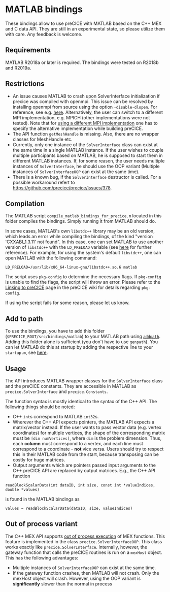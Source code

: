 # MATLAB bindings

These bindings allow to use preCICE with MATLAB based on the C++ MEX and C data API. They are still in an experimental state, so please utilize them with care. Any feedback is welcome.

## Requirements

MATLAB R2018a or later is required. The bindings were tested on R2018b and R2019a.

## Restrictions

- An issue causes MATLAB to crash upon SolverInterface initialization if precice was compiled with openmpi. This issue can be resolved by installing openmpi from source using the option `-disable-dlopen`. For reference, see e.g. [here](https://stackoverflow.com/questions/26901663/error-when-running-openmpi-based-library). Alternatively, the user can switch to a different MPI implementation, e.g. MPICH (other implementations were not tested). Note that for [using a different MPI implementation](https://github.com/precice/precice/wiki/Building:-Using-CMake#build-precice-using-non-default-mpi-implementation) one has to specify the alternative implementation while building preCICE.
- The API function `getMeshHandle` is missing. Also, there are no wrapper classes for MeshHandle etc.
- Currently, only one instance of the `SolverInterface` class can exist at the same time in a single MATLAB instance. If the user wishes to couple multiple participants based on MATLAB, he is supposed to start them in different MATLAB instances. If, for some reason, the user needs multiple instances of `SolverInterface`, he should use the OOP variant (Multiple instances of `SolverInterfaceOOP` can exist at the same time).
- There is a known bug, if the `SolverInterface` destructor is called. For a possible workaround refert to https://github.com/precice/precice/issues/378. 

## Compilation

The MATLAB script `compile_matlab_bindings_for_precice.m` located in this folder compiles the bindings. Simply running it from MATLAB should do.

In some cases, MATLAB's own `libstdc++` library may be an old version, which leads an error while compiling the bindings, of the kind "version 'CXXABI_1.3.11' not found". In this case, one can set MATLAB to use another version of `libstdc++` with the `LD_PRELOAD` variable (see [here](https://alexxunxu.wordpress.com/2018/01/15/version-cxxabi_1-3-8-not-found/) for further reference). For example, for using the system's default `libstdc++`, one can open MATLAB with the following command:
```
LD_PRELOAD=/usr/lib/x86_64-linux-gnu/libstdc++.so.6 matlab
```

The script uses `pkg-config` to determine the necessary flags. If `pkg-config` is unable to find the flags, the script will throw an error. Please refer to the [Linking to preCICE](https://github.com/precice/precice/wiki/Linking-to-preCICE) page in the preCICE wiki for details regarding `pkg-config`.

If using the script fails for some reason, please let us know.

## Add to path

To use the bindings, you have to add this folder (`$PRECICE_ROOT/src/bindings/matlab`) to your MATLAB path using [`addpath`](https://de.mathworks.com/help/matlab/ref/addpath.html?searchHighlight=addpath&s_tid=doc_srchtitle). Adding this folder alone is sufficient (you don't have to use `genpath`). You can let MATLAB do this at startup by adding the respective line to your `startup.m`, see [here](https://de.mathworks.com/help/matlab/matlab_env/add-folders-to-matlab-search-path-at-startup.html).

## Usage

The API introduces MATLAB wrapper classes for the `SolverInterface` class and the preCICE constants. They are accessible in MATLAB as `precice.SolverInterface` and `precice.Constants`.

The function syntax is mostly identical to the syntax of the C++ API. The following things should be noted:
- C++ `int`s correspond to MATLAB `int32`s.
- Wherever the C++ API expects pointers, the MATLAB API expects a matrix/vector instead. If the user wants to pass vector data (e.g. vertex coordinates) for multiple vertices, the shape of the corresponding matrix must be `[dim numVertices]`, where `dim` is the problem dimension. Thus, each **column** must correspond to a vertex, and each line must correspond to a coordinate - **not** vice versa. Users should try to respect this in their MATLAB code from the start, because transposing can be costly for huge matrices.
- Output arguments which are pointers passed input arguments to the C++ preCICE API are replaced by output matrices. E.g., the C++ API function
```
readBlockScalarData(int dataID, int size, const int *valueIndices, double *values)
```
is found in the MATLAB bindings as
```
values = readBlockScalarData(dataID, size, valueIndices)
```

## Out of process variant

The C++ MEX API supports [out of process execution](https://de.mathworks.com/help/matlab/matlab_external/out-of-process-execution-of-c-mex-functions.html) of MEX functions. This feature is implemented in the class `precice.SolverInterfaceOOP`. This class works exactly like `precice.SolverInterface`. Internally, however, the gateway function that calls the preCICE routines is run on a `mexHost` object.
This has the following advantages:
- Multiple instances of `SolverInterfaceOOP` can exist at the same time.
- If the gateway function crashes, then MATLAB will not crash. Only the mexHost object will crash.
However, using the OOP variant is **significantly** slower than the normal in process 
